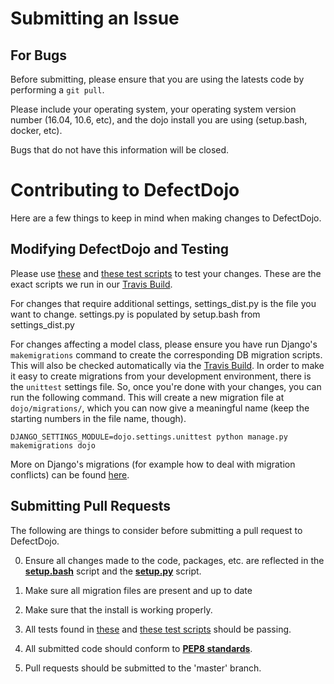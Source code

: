 # Submitting an Issue

## For Bugs

Before submitting, please ensure that you are using the latests code by performing a `git pull`.

Please include your operating system, your operating system version number (16.04, 10.6, etc), and the dojo install you are using (setup.bash, docker, etc).

Bugs that do not have this information will be closed.

# Contributing to DefectDojo

Here are a few things to keep in mind when making changes to DefectDojo.

## Modifying DefectDojo and Testing

Please use [these](./dojo/unittests) and [these test scripts](./tests) to test your changes. These are the exact scripts we run in our [Travis Build](https://travis-ci.org/DefectDojo/django-DefectDojo).

For changes that require additional settings, settings_dist.py is the file you want to change. settings.py is populated by setup.bash from settings_dist.py

For changes affecting a model class, please ensure you have run Django's ``makemigrations`` command to create the corresponding DB migration scripts. This will also be checked automatically via the [Travis Build](https://travis-ci.org/DefectDojo/django-DefectDojo).
In order to make it easy to create migrations from your development environment, there is the ``unittest`` settings file. So, once you're done with your changes, you can run the following command. This will create a new migration file at ``dojo/migrations/``, which you can now give a meaningful name (keep the starting numbers in the file name, though).

```
DJANGO_SETTINGS_MODULE=dojo.settings.unittest python manage.py makemigrations dojo
```

More on Django's migrations (for example how to deal with migration conflicts) can be found [here](https://docs.djangoproject.com/en/dev/topics/migrations/).


## Submitting Pull Requests

The following are things to consider before submitting a pull request to
DefectDojo.

0. Ensure all changes made to the code, packages, etc. are reflected in the
[__setup.bash__][setup_bash] script and the [__setup.py__][setup_py] script.

0. Make sure all migration files are present and up to date

0. Make sure that the install is working properly.

0. All tests found in [these](./dojo/unittests) and [these test scripts](./tests) should be passing.

0. All submitted code should conform to [__PEP8 standards__][pep8].

0. Pull requests should be submitted to the 'master' branch.

[dojo_settings]: /dojo/settings/settings_dist.py "DefectDojo settings file"
[setup_py]: /setup.py "Python setup script"
[setup_bash]: /setup.bash "Bash setup script"
[pep8]: https://www.python.org/dev/peps/pep-0008/ "PEP8"
